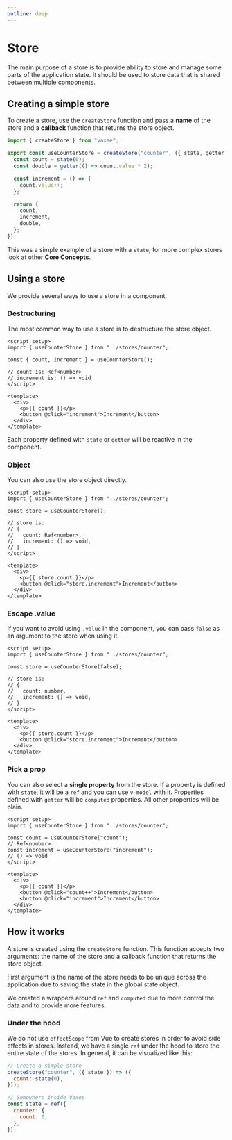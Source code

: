 ```yaml
---
outline: deep
---
```


# Store

The main purpose of a store is to provide ability to store and manage some parts of the application state. It should be used to store data that is shared between multiple components.

## Creating a simple store

To create a store, use the `createStore` function and pass a **name** of the store and a **callback** function that returns the store object.

```js
import { createStore } from "vaxee";

export const useCounterStore = createStore("counter", ({ state, getter }) => {
  const count = state(0);
  const double = getter(() => count.value * 2);

  const increment = () => {
    count.value++;
  };

  return {
    count,
    increment,
    double,
  };
});
```

This was a simple example of a store with a `state`, for more complex stores look at other **Core Concepts**.

## Using a store

We provide several ways to use a store in a component.

### Destructuring

The most common way to use a store is to destructure the store object.

```vue
<script setup>
import { useCounterStore } from "../stores/counter";

const { count, increment } = useCounterStore();

// count is: Ref<number>
// increment is: () => void
</script>

<template>
  <div>
    <p>{{ count }}</p>
    <button @click="increment">Increment</button>
  </div>
</template>
```

Each property defined with `state` or `getter` will be reactive in the component.

### Object

You can also use the store object directly.

```vue
<script setup>
import { useCounterStore } from "../stores/counter";

const store = useCounterStore();

// store is:
// {
//   count: Ref<number>,
//   increment: () => void,
// }
</script>

<template>
  <div>
    <p>{{ store.count }}</p>
    <button @click="store.increment">Increment</button>
  </div>
</template>
```

### Escape .value

If you want to avoid using `.value` in the component, you can pass `false` as an argument to the store when using it.

```vue
<script setup>
import { useCounterStore } from "../stores/counter";

const store = useCounterStore(false);

// store is:
// {
//   count: number,
//   increment: () => void,
// }
</script>

<template>
  <div>
    <p>{{ store.count }}</p>
    <button @click="store.increment">Increment</button>
  </div>
</template>
```

### Pick a prop

You can also select a **single property** from the store. If a property is defined with `state`, it will be a `ref` and you can use `v-model` with it. Properties defined with `getter` will be `computed` properties. All other properties will be plain.

```vue
<script setup>
import { useCounterStore } from "../stores/counter";

const count = useCounterStore("count");
// Ref<number>
const increment = useCounterStore("increment");
// () => void
</script>

<template>
  <div>
    <p>{{ count }}</p>
    <button @click="count++">Increment</button>
    <button @click="increment">Increment</button>
  </div>
</template>
```

## How it works

A store is created using the `createStore` function. This function accepts two arguments: the name of the store and a callback function that returns the store object.

First argument is the name of the store needs to be unique across the application due to saving the state in the global state object.

We created a wrappers around `ref` and `computed` due to more control the data and to provide more features.

### Under the hood

We do not use `effectScope` from Vue to create stores in order to avoid side effects in stores. Instead, we have a single `ref` under the hood to store the entire state of the stores. In general, it can be visualized like this:

```js
// Create a simple store
createStore("counter", ({ state }) => ({
  count: state(0),
}));

// Somewhere inside Vaxee
const state = ref({
  counter: {
    count: 0,
  },
});
```
